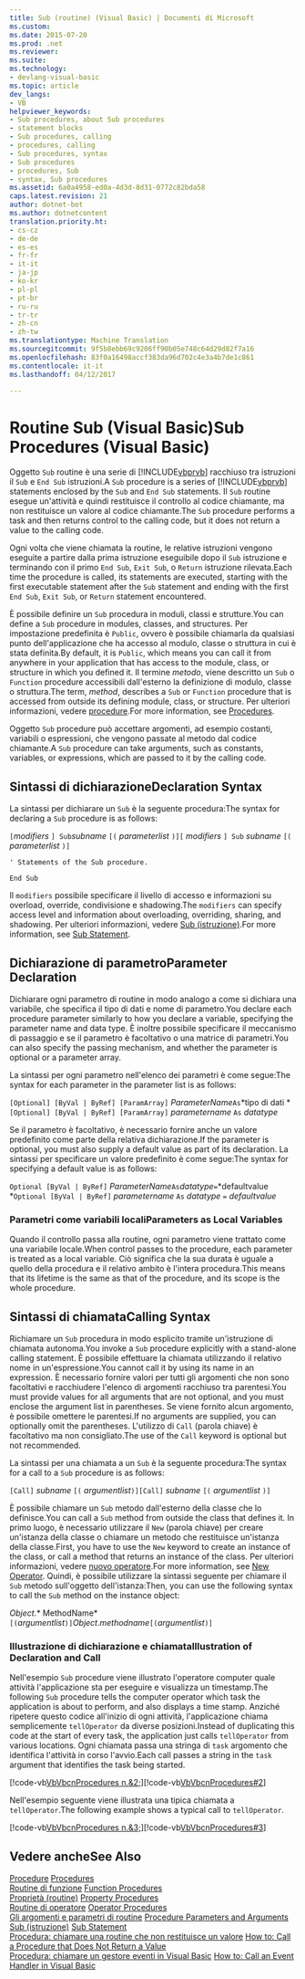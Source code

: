 ```yaml
---
title: Sub (routine) (Visual Basic) | Documenti di Microsoft
ms.custom: 
ms.date: 2015-07-20
ms.prod: .net
ms.reviewer: 
ms.suite: 
ms.technology:
- devlang-visual-basic
ms.topic: article
dev_langs:
- VB
helpviewer_keywords:
- Sub procedures, about Sub procedures
- statement blocks
- Sub procedures, calling
- procedures, calling
- Sub procedures, syntax
- Sub procedures
- procedures, Sub
- syntax, Sub procedures
ms.assetid: 6a0a4958-ed0a-4d3d-8d31-0772c82bda58
caps.latest.revision: 21
author: dotnet-bot
ms.author: dotnetcontent
translation.priority.ht:
- cs-cz
- de-de
- es-es
- fr-fr
- it-it
- ja-jp
- ko-kr
- pl-pl
- pt-br
- ru-ru
- tr-tr
- zh-cn
- zh-tw
ms.translationtype: Machine Translation
ms.sourcegitcommit: 9f5b8ebb69c9206ff90b05e748c64d29d82f7a16
ms.openlocfilehash: 83f0a16498accf383da96d702c4e3a4b7de1c861
ms.contentlocale: it-it
ms.lasthandoff: 04/12/2017

---
```

# <a name="sub-procedures-visual-basic"></a><span data-ttu-id="4a45d-102">Routine Sub (Visual Basic)</span><span class="sxs-lookup"><span data-stu-id="4a45d-102">Sub Procedures (Visual Basic)</span></span>
<span data-ttu-id="4a45d-103">Oggetto `Sub` routine è una serie di [!INCLUDE[vbprvb](../../../../csharp/programming-guide/concepts/linq/includes/vbprvb_md.md)] racchiuso tra istruzioni il `Sub` e `End Sub` istruzioni.</span><span class="sxs-lookup"><span data-stu-id="4a45d-103">A `Sub` procedure is a series of [!INCLUDE[vbprvb](../../../../csharp/programming-guide/concepts/linq/includes/vbprvb_md.md)] statements enclosed by the `Sub` and `End Sub` statements.</span></span> <span data-ttu-id="4a45d-104">Il `Sub` routine esegue un'attività e quindi restituisce il controllo al codice chiamante, ma non restituisce un valore al codice chiamante.</span><span class="sxs-lookup"><span data-stu-id="4a45d-104">The `Sub` procedure performs a task and then returns control to the calling code, but it does not return a value to the calling code.</span></span>  
  
 <span data-ttu-id="4a45d-105">Ogni volta che viene chiamata la routine, le relative istruzioni vengono eseguite a partire dalla prima istruzione eseguibile dopo il `Sub` istruzione e terminando con il primo `End Sub`, `Exit Sub`, o `Return` istruzione rilevata.</span><span class="sxs-lookup"><span data-stu-id="4a45d-105">Each time the procedure is called, its statements are executed, starting with the first executable statement after the `Sub` statement and ending with the first `End Sub`, `Exit Sub`, or `Return` statement encountered.</span></span>  
  
 <span data-ttu-id="4a45d-106">È possibile definire un `Sub` procedura in moduli, classi e strutture.</span><span class="sxs-lookup"><span data-stu-id="4a45d-106">You can define a `Sub` procedure in modules, classes, and structures.</span></span> <span data-ttu-id="4a45d-107">Per impostazione predefinita è `Public`, ovvero è possibile chiamarla da qualsiasi punto dell'applicazione che ha accesso al modulo, classe o struttura in cui è stata definita.</span><span class="sxs-lookup"><span data-stu-id="4a45d-107">By default, it is `Public`, which means you can call it from anywhere in your application that has access to the module, class, or structure in which you defined it.</span></span> <span data-ttu-id="4a45d-108">Il termine *metodo*, viene descritto un `Sub` o `Function` procedure accessibili dall'esterno la definizione di modulo, classe o struttura.</span><span class="sxs-lookup"><span data-stu-id="4a45d-108">The term, *method*, describes a `Sub` or `Function` procedure that is accessed from outside its defining module, class, or structure.</span></span> <span data-ttu-id="4a45d-109">Per ulteriori informazioni, vedere [procedure](./index.md).</span><span class="sxs-lookup"><span data-stu-id="4a45d-109">For more information, see [Procedures](./index.md).</span></span>  
  
 <span data-ttu-id="4a45d-110">Oggetto `Sub` procedure può accettare argomenti, ad esempio costanti, variabili o espressioni, che vengono passate al metodo dal codice chiamante.</span><span class="sxs-lookup"><span data-stu-id="4a45d-110">A `Sub` procedure can take arguments, such as constants, variables, or expressions, which are passed to it by the calling code.</span></span>  
  
## <a name="declaration-syntax"></a><span data-ttu-id="4a45d-111">Sintassi di dichiarazione</span><span class="sxs-lookup"><span data-stu-id="4a45d-111">Declaration Syntax</span></span>  
 <span data-ttu-id="4a45d-112">La sintassi per dichiarare un `Sub` è la seguente procedura:</span><span class="sxs-lookup"><span data-stu-id="4a45d-112">The syntax for declaring a `Sub` procedure is as follows:</span></span>  
  
 <span data-ttu-id="4a45d-113">`[`*modifiers* `] Sub`*subname* `[(` *parameterlist*  `)]`</span><span class="sxs-lookup"><span data-stu-id="4a45d-113">`[` *modifiers* `] Sub`  *subname* `[(` *parameterlist* `)]`</span></span>  
  
 `' Statements of the Sub procedure.`  
  
 `End Sub`  
  
 <span data-ttu-id="4a45d-114">Il `modifiers` possibile specificare il livello di accesso e informazioni su overload, override, condivisione e shadowing.</span><span class="sxs-lookup"><span data-stu-id="4a45d-114">The `modifiers` can specify access level and information about overloading, overriding, sharing, and shadowing.</span></span> <span data-ttu-id="4a45d-115">Per ulteriori informazioni, vedere [Sub (istruzione)](../../../../visual-basic/language-reference/statements/sub-statement.md).</span><span class="sxs-lookup"><span data-stu-id="4a45d-115">For more information, see [Sub Statement](../../../../visual-basic/language-reference/statements/sub-statement.md).</span></span>  
  
## <a name="parameter-declaration"></a><span data-ttu-id="4a45d-116">Dichiarazione di parametro</span><span class="sxs-lookup"><span data-stu-id="4a45d-116">Parameter Declaration</span></span>  
 <span data-ttu-id="4a45d-117">Dichiarare ogni parametro di routine in modo analogo a come si dichiara una variabile, che specifica il tipo di dati e nome di parametro.</span><span class="sxs-lookup"><span data-stu-id="4a45d-117">You declare each procedure parameter similarly to how you declare a variable, specifying the parameter name and data type.</span></span> <span data-ttu-id="4a45d-118">È inoltre possibile specificare il meccanismo di passaggio e se il parametro è facoltativo o una matrice di parametri.</span><span class="sxs-lookup"><span data-stu-id="4a45d-118">You can also specify the passing mechanism, and whether the parameter is optional or a parameter array.</span></span>  
  
 <span data-ttu-id="4a45d-119">La sintassi per ogni parametro nell'elenco dei parametri è come segue:</span><span class="sxs-lookup"><span data-stu-id="4a45d-119">The syntax for each parameter in the parameter list is as follows:</span></span>  
  
 <span data-ttu-id="4a45d-120">`[Optional] [ByVal | ByRef] [ParamArray]`  *ParameterName*`As`*tipo di dati    *</span><span class="sxs-lookup"><span data-stu-id="4a45d-120">`[Optional] [ByVal | ByRef] [ParamArray]`  *parametername*  `As`  *datatype*</span></span>  
  
 <span data-ttu-id="4a45d-121">Se il parametro è facoltativo, è necessario fornire anche un valore predefinito come parte della relativa dichiarazione.</span><span class="sxs-lookup"><span data-stu-id="4a45d-121">If the parameter is optional, you must also supply a default value as part of its declaration.</span></span> <span data-ttu-id="4a45d-122">La sintassi per specificare un valore predefinito è come segue:</span><span class="sxs-lookup"><span data-stu-id="4a45d-122">The syntax for specifying a default value is as follows:</span></span>  
  
 <span data-ttu-id="4a45d-123">`Optional [ByVal | ByRef]`  *ParameterName*`As`*datatype*`=`*defaultvalue        *</span><span class="sxs-lookup"><span data-stu-id="4a45d-123">`Optional [ByVal | ByRef]`  *parametername*  `As`  *datatype*  `=`  *defaultvalue*</span></span>  
  
### <a name="parameters-as-local-variables"></a><span data-ttu-id="4a45d-124">Parametri come variabili locali</span><span class="sxs-lookup"><span data-stu-id="4a45d-124">Parameters as Local Variables</span></span>  
 <span data-ttu-id="4a45d-125">Quando il controllo passa alla routine, ogni parametro viene trattato come una variabile locale.</span><span class="sxs-lookup"><span data-stu-id="4a45d-125">When control passes to the procedure, each parameter is treated as a local variable.</span></span> <span data-ttu-id="4a45d-126">Ciò significa che la sua durata è uguale a quello della procedura e il relativo ambito è l'intera procedura.</span><span class="sxs-lookup"><span data-stu-id="4a45d-126">This means that its lifetime is the same as that of the procedure, and its scope is the whole procedure.</span></span>  
  
## <a name="calling-syntax"></a><span data-ttu-id="4a45d-127">Sintassi di chiamata</span><span class="sxs-lookup"><span data-stu-id="4a45d-127">Calling Syntax</span></span>  
 <span data-ttu-id="4a45d-128">Richiamare un `Sub` procedura in modo esplicito tramite un'istruzione di chiamata autonoma.</span><span class="sxs-lookup"><span data-stu-id="4a45d-128">You invoke a `Sub` procedure explicitly with a stand-alone calling statement.</span></span> <span data-ttu-id="4a45d-129">È possibile effettuare la chiamata utilizzando il relativo nome in un'espressione.</span><span class="sxs-lookup"><span data-stu-id="4a45d-129">You cannot call it by using its name in an expression.</span></span> <span data-ttu-id="4a45d-130">È necessario fornire valori per tutti gli argomenti che non sono facoltativi e racchiudere l'elenco di argomenti racchiuso tra parentesi.</span><span class="sxs-lookup"><span data-stu-id="4a45d-130">You must provide values for all arguments that are not optional, and you must enclose the argument list in parentheses.</span></span> <span data-ttu-id="4a45d-131">Se viene fornito alcun argomento, è possibile omettere le parentesi.</span><span class="sxs-lookup"><span data-stu-id="4a45d-131">If no arguments are supplied, you can optionally omit the parentheses.</span></span> <span data-ttu-id="4a45d-132">L'utilizzo di `Call` (parola chiave) è facoltativo ma non consigliato.</span><span class="sxs-lookup"><span data-stu-id="4a45d-132">The use of the `Call` keyword is optional but not recommended.</span></span>  
  
 <span data-ttu-id="4a45d-133">La sintassi per una chiamata a un `Sub` è la seguente procedura:</span><span class="sxs-lookup"><span data-stu-id="4a45d-133">The syntax for a call to a `Sub` procedure is as follows:</span></span>  
  
 <span data-ttu-id="4a45d-134">`[Call]`  *subname* `[(` *argumentlist*`)]`</span><span class="sxs-lookup"><span data-stu-id="4a45d-134">`[Call]`  *subname* `[(` *argumentlist* `)]`</span></span>  
  
 <span data-ttu-id="4a45d-135">È possibile chiamare un `Sub` metodo dall'esterno della classe che lo definisce.</span><span class="sxs-lookup"><span data-stu-id="4a45d-135">You can call a `Sub` method from outside the class that defines it.</span></span> <span data-ttu-id="4a45d-136">In primo luogo, è necessario utilizzare il `New` (parola chiave) per creare un'istanza della classe o chiamare un metodo che restituisce un'istanza della classe.</span><span class="sxs-lookup"><span data-stu-id="4a45d-136">First, you have to use the `New` keyword to create an instance of the class, or call a method that returns an instance of the class.</span></span> <span data-ttu-id="4a45d-137">Per ulteriori informazioni, vedere [nuovo operatore](../../../../visual-basic/language-reference/operators/new-operator.md).</span><span class="sxs-lookup"><span data-stu-id="4a45d-137">For more information, see [New Operator](../../../../visual-basic/language-reference/operators/new-operator.md).</span></span> <span data-ttu-id="4a45d-138">Quindi, è possibile utilizzare la sintassi seguente per chiamare il `Sub` metodo sull'oggetto dell'istanza:</span><span class="sxs-lookup"><span data-stu-id="4a45d-138">Then, you can use the following syntax to call the `Sub` method on the instance object:</span></span>  
  
 <span data-ttu-id="4a45d-139">*Object*.* MethodName*`[(`*argumentlist*`)]`</span><span class="sxs-lookup"><span data-stu-id="4a45d-139">*Object*.*methodname*`[(`*argumentlist*`)]`</span></span>  
  
### <a name="illustration-of-declaration-and-call"></a><span data-ttu-id="4a45d-140">Illustrazione di dichiarazione e chiamata</span><span class="sxs-lookup"><span data-stu-id="4a45d-140">Illustration of Declaration and Call</span></span>  
 <span data-ttu-id="4a45d-141">Nell'esempio `Sub` procedure viene illustrato l'operatore computer quale attività l'applicazione sta per eseguire e visualizza un timestamp.</span><span class="sxs-lookup"><span data-stu-id="4a45d-141">The following `Sub` procedure tells the computer operator which task the application is about to perform, and also displays a time stamp.</span></span> <span data-ttu-id="4a45d-142">Anziché ripetere questo codice all'inizio di ogni attività, l'applicazione chiama semplicemente `tellOperator` da diverse posizioni.</span><span class="sxs-lookup"><span data-stu-id="4a45d-142">Instead of duplicating this code at the start of every task, the application just calls `tellOperator` from various locations.</span></span> <span data-ttu-id="4a45d-143">Ogni chiamata passa una stringa di `task` argomento che identifica l'attività in corso l'avvio.</span><span class="sxs-lookup"><span data-stu-id="4a45d-143">Each call passes a string in the `task` argument that identifies the task being started.</span></span>  
  
 <span data-ttu-id="4a45d-144">[!code-vb[VbVbcnProcedures n.&2;](./codesnippet/VisualBasic/sub-procedures_1.vb)]</span><span class="sxs-lookup"><span data-stu-id="4a45d-144">[!code-vb[VbVbcnProcedures#2](./codesnippet/VisualBasic/sub-procedures_1.vb)]</span></span>  
  
 <span data-ttu-id="4a45d-145">Nell'esempio seguente viene illustrata una tipica chiamata a `tellOperator`.</span><span class="sxs-lookup"><span data-stu-id="4a45d-145">The following example shows a typical call to `tellOperator`.</span></span>  
  
 <span data-ttu-id="4a45d-146">[!code-vb[VbVbcnProcedures n.&3;](./codesnippet/VisualBasic/sub-procedures_2.vb)]</span><span class="sxs-lookup"><span data-stu-id="4a45d-146">[!code-vb[VbVbcnProcedures#3](./codesnippet/VisualBasic/sub-procedures_2.vb)]</span></span>  
  
## <a name="see-also"></a><span data-ttu-id="4a45d-147">Vedere anche</span><span class="sxs-lookup"><span data-stu-id="4a45d-147">See Also</span></span>  
 <span data-ttu-id="4a45d-148">[Procedure](./index.md) </span><span class="sxs-lookup"><span data-stu-id="4a45d-148">[Procedures](./index.md) </span></span>  
<span data-ttu-id="4a45d-149"> [Routine di funzione](./function-procedures.md) </span><span class="sxs-lookup"><span data-stu-id="4a45d-149"> [Function Procedures](./function-procedures.md) </span></span>  
<span data-ttu-id="4a45d-150"> [Proprietà (routine)](./property-procedures.md) </span><span class="sxs-lookup"><span data-stu-id="4a45d-150"> [Property Procedures](./property-procedures.md) </span></span>  
<span data-ttu-id="4a45d-151"> [Routine di operatore](./operator-procedures.md) </span><span class="sxs-lookup"><span data-stu-id="4a45d-151"> [Operator Procedures](./operator-procedures.md) </span></span>  
<span data-ttu-id="4a45d-152"> [Gli argomenti e parametri di routine](./procedure-parameters-and-arguments.md) </span><span class="sxs-lookup"><span data-stu-id="4a45d-152"> [Procedure Parameters and Arguments](./procedure-parameters-and-arguments.md) </span></span>  
<span data-ttu-id="4a45d-153"> [Sub (istruzione)](../../../../visual-basic/language-reference/statements/sub-statement.md) </span><span class="sxs-lookup"><span data-stu-id="4a45d-153"> [Sub Statement](../../../../visual-basic/language-reference/statements/sub-statement.md) </span></span>  
<span data-ttu-id="4a45d-154"> [Procedura: chiamare una routine che non restituisce un valore](./how-to-call-a-procedure-that-does-not-return-a-value.md) </span><span class="sxs-lookup"><span data-stu-id="4a45d-154"> [How to: Call a Procedure that Does Not Return a Value](./how-to-call-a-procedure-that-does-not-return-a-value.md) </span></span>  
<span data-ttu-id="4a45d-155"> [Procedura: chiamare un gestore eventi in Visual Basic](./how-to-call-an-event-handler.md)</span><span class="sxs-lookup"><span data-stu-id="4a45d-155"> [How to: Call an Event Handler in Visual Basic](./how-to-call-an-event-handler.md)</span></span>
